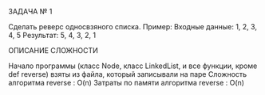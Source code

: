 ЗАДАЧА № 1

Сделать реверс односвзяного списка.
Пример:
Входные данные: 1, 2, 3, 4, 5
Результат: 5, 4, 3, 2, 1

ОПИСАНИЕ СЛОЖНОСТИ

Начало программы (класс Node, класс LinkedList, и все функции, кроме def reverse) взяты из файла, который записывали на паре
Сложность алгоритма reverse : O(n)
Затраты по памяти алгоритма reverse : O(n)